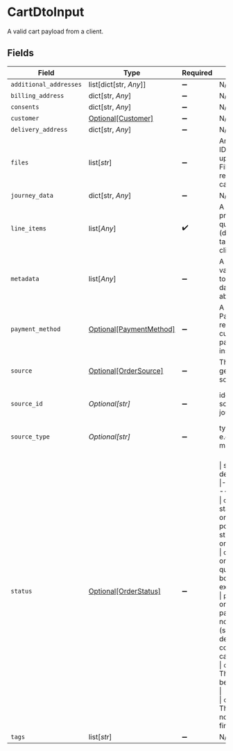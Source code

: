 # CartDtoInput

A valid cart payload from a client.


## Fields

| Field                                                                                                                                                                                                                                                                                                                                                                                                                                                    | Type                                                                                                                                                                                                                                                                                                                                                                                                                                                     | Required                                                                                                                                                                                                                                                                                                                                                                                                                                                 | Description                                                                                                                                                                                                                                                                                                                                                                                                                                              | Example                                                                                                                                                                                                                                                                                                                                                                                                                                                  |
| -------------------------------------------------------------------------------------------------------------------------------------------------------------------------------------------------------------------------------------------------------------------------------------------------------------------------------------------------------------------------------------------------------------------------------------------------------- | -------------------------------------------------------------------------------------------------------------------------------------------------------------------------------------------------------------------------------------------------------------------------------------------------------------------------------------------------------------------------------------------------------------------------------------------------------- | -------------------------------------------------------------------------------------------------------------------------------------------------------------------------------------------------------------------------------------------------------------------------------------------------------------------------------------------------------------------------------------------------------------------------------------------------------- | -------------------------------------------------------------------------------------------------------------------------------------------------------------------------------------------------------------------------------------------------------------------------------------------------------------------------------------------------------------------------------------------------------------------------------------------------------- | -------------------------------------------------------------------------------------------------------------------------------------------------------------------------------------------------------------------------------------------------------------------------------------------------------------------------------------------------------------------------------------------------------------------------------------------------------- |
| `additional_addresses`                                                                                                                                                                                                                                                                                                                                                                                                                                   | list[dict[str, *Any*]]                                                                                                                                                                                                                                                                                                                                                                                                                                   | :heavy_minus_sign:                                                                                                                                                                                                                                                                                                                                                                                                                                       | N/A                                                                                                                                                                                                                                                                                                                                                                                                                                                      |                                                                                                                                                                                                                                                                                                                                                                                                                                                          |
| `billing_address`                                                                                                                                                                                                                                                                                                                                                                                                                                        | dict[str, *Any*]                                                                                                                                                                                                                                                                                                                                                                                                                                         | :heavy_minus_sign:                                                                                                                                                                                                                                                                                                                                                                                                                                       | N/A                                                                                                                                                                                                                                                                                                                                                                                                                                                      |                                                                                                                                                                                                                                                                                                                                                                                                                                                          |
| `consents`                                                                                                                                                                                                                                                                                                                                                                                                                                               | dict[str, *Any*]                                                                                                                                                                                                                                                                                                                                                                                                                                         | :heavy_minus_sign:                                                                                                                                                                                                                                                                                                                                                                                                                                       | N/A                                                                                                                                                                                                                                                                                                                                                                                                                                                      |                                                                                                                                                                                                                                                                                                                                                                                                                                                          |
| `customer`                                                                                                                                                                                                                                                                                                                                                                                                                                               | [Optional[Customer]](../../models/shared/customer.md)                                                                                                                                                                                                                                                                                                                                                                                                    | :heavy_minus_sign:                                                                                                                                                                                                                                                                                                                                                                                                                                       | N/A                                                                                                                                                                                                                                                                                                                                                                                                                                                      |                                                                                                                                                                                                                                                                                                                                                                                                                                                          |
| `delivery_address`                                                                                                                                                                                                                                                                                                                                                                                                                                       | dict[str, *Any*]                                                                                                                                                                                                                                                                                                                                                                                                                                         | :heavy_minus_sign:                                                                                                                                                                                                                                                                                                                                                                                                                                       | N/A                                                                                                                                                                                                                                                                                                                                                                                                                                                      |                                                                                                                                                                                                                                                                                                                                                                                                                                                          |
| `files`                                                                                                                                                                                                                                                                                                                                                                                                                                                  | list[*str*]                                                                                                                                                                                                                                                                                                                                                                                                                                              | :heavy_minus_sign:                                                                                                                                                                                                                                                                                                                                                                                                                                       | An array of file IDs, already upload into the File API, that are related with this cart                                                                                                                                                                                                                                                                                                                                                                  |                                                                                                                                                                                                                                                                                                                                                                                                                                                          |
| `journey_data`                                                                                                                                                                                                                                                                                                                                                                                                                                           | dict[str, *Any*]                                                                                                                                                                                                                                                                                                                                                                                                                                         | :heavy_minus_sign:                                                                                                                                                                                                                                                                                                                                                                                                                                       | N/A                                                                                                                                                                                                                                                                                                                                                                                                                                                      |                                                                                                                                                                                                                                                                                                                                                                                                                                                          |
| `line_items`                                                                                                                                                                                                                                                                                                                                                                                                                                             | list[*Any*]                                                                                                                                                                                                                                                                                                                                                                                                                                              | :heavy_check_mark:                                                                                                                                                                                                                                                                                                                                                                                                                                       | A valid set of product prices, quantities, (discounts) and taxes from a client.                                                                                                                                                                                                                                                                                                                                                                          |                                                                                                                                                                                                                                                                                                                                                                                                                                                          |
| `metadata`                                                                                                                                                                                                                                                                                                                                                                                                                                               | list[*Any*]                                                                                                                                                                                                                                                                                                                                                                                                                                              | :heavy_minus_sign:                                                                                                                                                                                                                                                                                                                                                                                                                                       | A set of key-value pairs used to store meta data information about an entity.                                                                                                                                                                                                                                                                                                                                                                            |                                                                                                                                                                                                                                                                                                                                                                                                                                                          |
| `payment_method`                                                                                                                                                                                                                                                                                                                                                                                                                                         | [Optional[PaymentMethod]](../../models/shared/paymentmethod.md)                                                                                                                                                                                                                                                                                                                                                                                          | :heavy_minus_sign:                                                                                                                                                                                                                                                                                                                                                                                                                                       | A PaymentMethod represent your customer's payment instruments.<br/>                                                                                                                                                                                                                                                                                                                                                                                      |                                                                                                                                                                                                                                                                                                                                                                                                                                                          |
| `source`                                                                                                                                                                                                                                                                                                                                                                                                                                                 | [Optional[OrderSource]](../../models/shared/ordersource.md)                                                                                                                                                                                                                                                                                                                                                                                              | :heavy_minus_sign:                                                                                                                                                                                                                                                                                                                                                                                                                                       | The order generation source                                                                                                                                                                                                                                                                                                                                                                                                                              |                                                                                                                                                                                                                                                                                                                                                                                                                                                          |
| `source_id`                                                                                                                                                                                                                                                                                                                                                                                                                                              | *Optional[str]*                                                                                                                                                                                                                                                                                                                                                                                                                                          | :heavy_minus_sign:                                                                                                                                                                                                                                                                                                                                                                                                                                       | identifier for source e.g. journey ID                                                                                                                                                                                                                                                                                                                                                                                                                    | ce99875f-fba9-4fe2-a8f9-afaf52059051                                                                                                                                                                                                                                                                                                                                                                                                                     |
| `source_type`                                                                                                                                                                                                                                                                                                                                                                                                                                            | *Optional[str]*                                                                                                                                                                                                                                                                                                                                                                                                                                          | :heavy_minus_sign:                                                                                                                                                                                                                                                                                                                                                                                                                                       | type of source, e.g. journey or manual                                                                                                                                                                                                                                                                                                                                                                                                                   | journey                                                                                                                                                                                                                                                                                                                                                                                                                                                  |
| `status`                                                                                                                                                                                                                                                                                                                                                                                                                                                 | [Optional[OrderStatus]](../../models/shared/orderstatus.md)                                                                                                                                                                                                                                                                                                                                                                                              | :heavy_minus_sign:                                                                                                                                                                                                                                                                                                                                                                                                                                       | <br/>\| status      \| description \|<br/>\|-------------\|-------\|<br/>\| `draft`     \| ​​Starting state for all orders, at this point we can still edit the order \|<br/>\| `quote`     \| The order is in a quoting phase, bound to an expiration date \|<br/>\| `placed`    \| The order has been paid and can now be fulfilled (shipped, delivered, complete) or canceled \|<br/>\| `cancelled` \| The order has been cancelled \|<br/>\| `completed` \| The order is now closed and finalized \|<br/> |                                                                                                                                                                                                                                                                                                                                                                                                                                                          |
| `tags`                                                                                                                                                                                                                                                                                                                                                                                                                                                   | list[*str*]                                                                                                                                                                                                                                                                                                                                                                                                                                              | :heavy_minus_sign:                                                                                                                                                                                                                                                                                                                                                                                                                                       | N/A                                                                                                                                                                                                                                                                                                                                                                                                                                                      |                                                                                                                                                                                                                                                                                                                                                                                                                                                          |